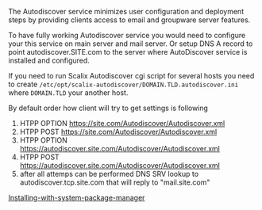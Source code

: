 
The Autodiscover service minimizes user configuration and deployment steps by providing clients access to email and groupware server features.

To have fully working Autodiscover service you would need to configure your this service on main server and mail server.
Or setup DNS A record to point autodiscover.SITE.com to the server where AutoDiscover service is installed and configured.

If you need to run Scalix Autodiscover cgi script for several hosts you need to create `/etc/opt/scalix-autodiscover/DOMAIN.TLD.autodiscover.ini`
where `DOMAIN.TLD` your another host.

By default order how client will try to get settings is following 
1. HTPP OPTION https://site.com/Autodiscover/Autodiscover.xml
2. HTPP POST https://site.com/Autodiscover/Autodiscover.xml
3. HTPP OPTION https://autodiscover.site.com/Autodiscover/Autodiscover.xml
4. HTPP POST https://autodiscover.site.com/Autodiscover/Autodiscover.xml
5. after all attemps can be performed  DNS SRV lookup to autodiscover.tcp.site.com that will reply to "mail.site.com"


[Installing-with-system-package-manager](../../wiki/Installing-with-system-package-manager)
